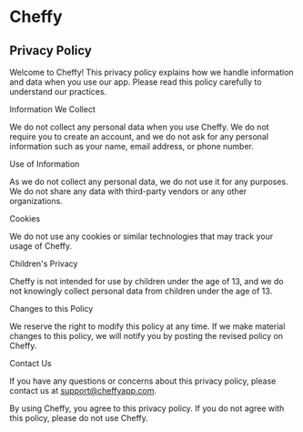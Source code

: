 # Cheffy



## Privacy Policy

Welcome to Cheffy! This privacy policy explains how we handle information and data when you use our app. Please read this policy carefully to understand our practices.

Information We Collect

We do not collect any personal data when you use Cheffy. We do not require you to create an account, and we do not ask for any personal information such as your name, email address, or phone number.

Use of Information

As we do not collect any personal data, we do not use it for any purposes. We do not share any data with third-party vendors or any other organizations.

Cookies

We do not use any cookies or similar technologies that may track your usage of Cheffy.

Children's Privacy

Cheffy is not intended for use by children under the age of 13, and we do not knowingly collect personal data from children under the age of 13.

Changes to this Policy

We reserve the right to modify this policy at any time. If we make material changes to this policy, we will notify you by posting the revised policy on Cheffy.

Contact Us

If you have any questions or concerns about this privacy policy, please contact us at support@cheffyapp.com.

By using Cheffy, you agree to this privacy policy. If you do not agree with this policy, please do not use Cheffy.

